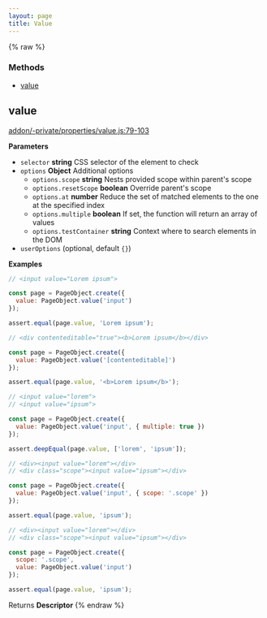 ```yaml
---
layout: page
title: Value
---
```


{% raw %}
### Methods

- [value](#value)

## value

[addon/-private/properties/value.js:79-103](https://github.com/san650/ember-cli-page-object/blob/eeba8e285bd3a52c66ab6d2979f23b64bf9235fd/addon/-private/properties/value.js#L79-L103 "Source code on GitHub")

**Parameters**

-   `selector` **string** CSS selector of the element to check
-   `options` **Object** Additional options
    -   `options.scope` **string** Nests provided scope within parent's scope
    -   `options.resetScope` **boolean** Override parent's scope
    -   `options.at` **number** Reduce the set of matched elements to the one at the specified index
    -   `options.multiple` **boolean** If set, the function will return an array of values
    -   `options.testContainer` **string** Context where to search elements in the DOM
-   `userOptions`   (optional, default `{}`)

**Examples**

```javascript
// <input value="Lorem ipsum">

const page = PageObject.create({
  value: PageObject.value('input')
});

assert.equal(page.value, 'Lorem ipsum');
```

```javascript
// <div contenteditable="true"><b>Lorem ipsum</b></div>

const page = PageObject.create({
  value: PageObject.value('[contenteditable]')
});

assert.equal(page.value, '<b>Lorem ipsum</b>');
```

```javascript
// <input value="lorem">
// <input value="ipsum">

const page = PageObject.create({
  value: PageObject.value('input', { multiple: true })
});

assert.deepEqual(page.value, ['lorem', 'ipsum']);
```

```javascript
// <div><input value="lorem"></div>
// <div class="scope"><input value="ipsum"></div>

const page = PageObject.create({
  value: PageObject.value('input', { scope: '.scope' })
});

assert.equal(page.value, 'ipsum');
```

```javascript
// <div><input value="lorem"></div>
// <div class="scope"><input value="ipsum"></div>

const page = PageObject.create({
  scope: '.scope',
  value: PageObject.value('input')
});

assert.equal(page.value, 'ipsum');
```

Returns **Descriptor** 
{% endraw %}